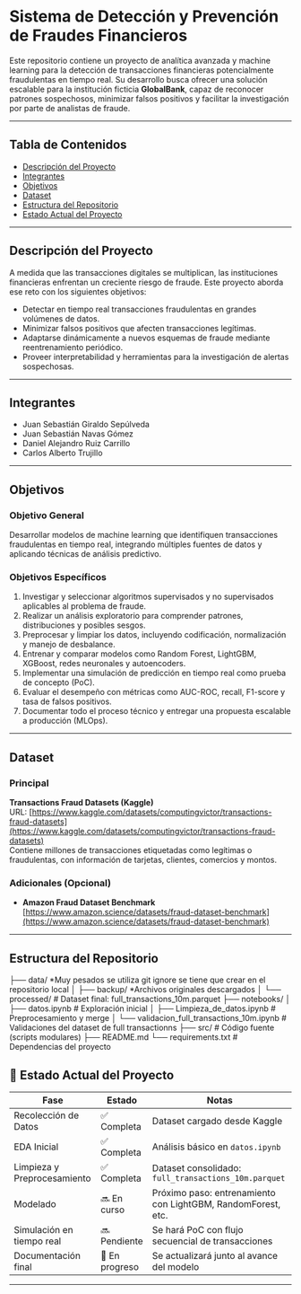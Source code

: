 # Sistema de Detección y Prevención de Fraudes Financieros

Este repositorio contiene un proyecto de analítica avanzada y machine learning para la detección de transacciones financieras potencialmente fraudulentas en tiempo real. Su desarrollo busca ofrecer una solución escalable para la institución ficticia **GlobalBank**, capaz de reconocer patrones sospechosos, minimizar falsos positivos y facilitar la investigación por parte de analistas de fraude.

---

## Tabla de Contenidos

- [Descripción del Proyecto](#descripción-del-proyecto)
- [Integrantes](#integrantes)
- [Objetivos](#objetivos)
- [Dataset](#dataset)
- [Estructura del Repositorio](#estructura-del-repositorio)
- [Estado Actual del Proyecto](#estado-actual-del-proyecto)

---

## Descripción del Proyecto

A medida que las transacciones digitales se multiplican, las instituciones financieras enfrentan un creciente riesgo de fraude. Este proyecto aborda ese reto con los siguientes objetivos:

- Detectar en tiempo real transacciones fraudulentas en grandes volúmenes de datos.
- Minimizar falsos positivos que afecten transacciones legítimas.
- Adaptarse dinámicamente a nuevos esquemas de fraude mediante reentrenamiento periódico.
- Proveer interpretabilidad y herramientas para la investigación de alertas sospechosas.

---

## Integrantes

- Juan Sebastián Giraldo Sepúlveda  
- Juan Sebastián Navas Gómez  
- Daniel Alejandro Ruiz Carrillo  
- Carlos Alberto Trujillo  

---

## Objetivos

### Objetivo General

Desarrollar modelos de machine learning que identifiquen transacciones fraudulentas en tiempo real, integrando múltiples fuentes de datos y aplicando técnicas de análisis predictivo.

### Objetivos Específicos

1. Investigar y seleccionar algoritmos supervisados y no supervisados aplicables al problema de fraude.
2. Realizar un análisis exploratorio para comprender patrones, distribuciones y posibles sesgos.
3. Preprocesar y limpiar los datos, incluyendo codificación, normalización y manejo de desbalance.
4. Entrenar y comparar modelos como Random Forest, LightGBM, XGBoost, redes neuronales y autoencoders.
5. Implementar una simulación de predicción en tiempo real como prueba de concepto (PoC).
6. Evaluar el desempeño con métricas como AUC-ROC, recall, F1-score y tasa de falsos positivos.
7. Documentar todo el proceso técnico y entregar una propuesta escalable a producción (MLOps).

---

## Dataset

### Principal

**Transactions Fraud Datasets (Kaggle)**  
URL: [https://www.kaggle.com/datasets/computingvictor/transactions-fraud-datasets](https://www.kaggle.com/datasets/computingvictor/transactions-fraud-datasets)  
Contiene millones de transacciones etiquetadas como legítimas o fraudulentas, con información de tarjetas, clientes, comercios y montos.

### Adicionales (Opcional)

- **Amazon Fraud Dataset Benchmark**  
  [https://www.amazon.science/datasets/fraud-dataset-benchmark](https://www.amazon.science/datasets/fraud-dataset-benchmark)

---

## Estructura del Repositorio
├── data/ *Muy pesados se utiliza git ignore se tiene que crear en el repositorio local
│ ├── backup/ *Archivos originales descargados
│ └── processed/ # Dataset final: full_transactions_10m.parquet
├── notebooks/
│ ├── datos.ipynb # Exploración inicial
│ ├── Limpieza_de_datos.ipynb # Preprocesamiento y merge
│ └── validacion_full_transactions_10m.ipynb # Validaciones del dataset de full transactionns
├── src/ # Código fuente (scripts modulares)
├── README.md
└── requirements.txt # Dependencias del proyecto

## 🔄 Estado Actual del Proyecto

| Fase                      | Estado      | Notas                                                       |
|---------------------------|-------------|--------------------------------------------------------------|
| Recolección de Datos      | ✅ Completa | Dataset cargado desde Kaggle                                |
| EDA Inicial               | ✅ Completa | Análisis básico en `datos.ipynb`                            |
| Limpieza y Preprocesamiento | ✅ Completa | Dataset consolidado: `full_transactions_10m.parquet`        |
| Modelado                  | 🔜 En curso | Próximo paso: entrenamiento con LightGBM, RandomForest, etc.|
| Simulación en tiempo real | 🔜 Pendiente | Se hará PoC con flujo secuencial de transacciones           |
| Documentación final       | 🔄 En progreso | Se actualizará junto al avance del modelo                   |

---
